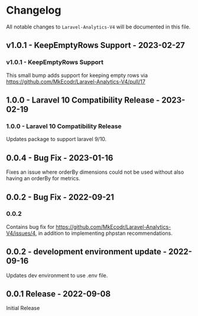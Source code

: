 # Changelog

All notable changes to `Laravel-Analytics-V4` will be documented in this file.

## v1.0.1 - KeepEmptyRows Support - 2023-02-27

### v1.0.1 - KeepEmptyRows Support

This small bump adds support for keeping empty rows via https://github.com/MkEcodr/Laravel-Analytics-V4/pull/17

## 1.0.0 - Laravel 10 Compatibility Release - 2023-02-19

### 1.0.0 - Laravel 10 Compatibility Release

Updates package to support laravel 9/10.

## 0.0.4 - Bug Fix - 2023-01-16

Fixes an issue where orderBy dimensions could not be used without also having an orderBy for metrics.

## 0.0.2 - Bug Fix - 2022-09-21

### 0.0.2

Contains bug fix for https://github.com/MkEcodr/Laravel-Analytics-V4/issues/4, in addition to implementing phpstan recommendations.

## 0.0.2 - development environment update  - 2022-09-16

Updates dev environment to use .env file.

## 0.0.1 Release - 2022-09-08

Initial Release
